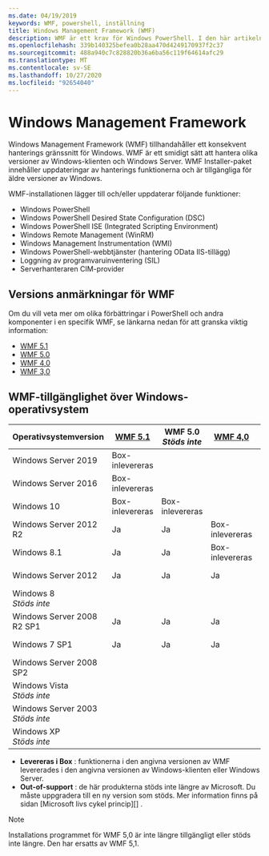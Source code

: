 ```yaml
---
ms.date: 04/19/2019
keywords: WMF, powershell, inställning
title: Windows Management Framework (WMF)
description: WMF är ett krav för Windows PowerShell. I den här artikeln visas historiken över WMF-versioner och innehåller information om hur du hittar och installerar WMF.
ms.openlocfilehash: 339b140325befea0b28aa470d4249170937f2c37
ms.sourcegitcommit: 488a940c7c828820b36a6ba56c119f64614afc29
ms.translationtype: MT
ms.contentlocale: sv-SE
ms.lasthandoff: 10/27/2020
ms.locfileid: "92654040"
---
```

# <a name="windows-management-framework"></a>Windows Management Framework

Windows Management Framework (WMF) tillhandahåller ett konsekvent hanterings gränssnitt för Windows. WMF är ett smidigt sätt att hantera olika versioner av Windows-klienten och Windows Server. WMF Installer-paket innehåller uppdateringar av hanterings funktionerna och är tillgängliga för äldre versioner av Windows.

WMF-installationen lägger till och/eller uppdaterar följande funktioner:

- Windows PowerShell
- Windows PowerShell Desired State Configuration (DSC)
- Windows PowerShell ISE (Integrated Scripting Environment)
- Windows Remote Management (WinRM)
- Windows Management Instrumentation (WMI)
- Windows PowerShell-webbtjänster (hantering OData IIS-tillägg)
- Loggning av programvaruinventering (SIL)
- Serverhanteraren CIM-provider

## <a name="wmf-release-notes"></a>Versions anmärkningar för WMF

Om du vill veta mer om olika förbättringar i PowerShell och andra komponenter i en specifik WMF, se länkarna nedan för att granska viktig information:

- [WMF 5.1](whats-new/release-notes.md#wmf-51-changes)
- [WMF 5.0](whats-new/release-notes.md#wmf-50-changes)
- [WMF 4,0](https://download.microsoft.com/download/3/D/6/3D61D262-8549-4769-A660-230B67E15B25/Windows%20Management%20Framework%204%200%20Release%20Notes.docx)
- [WMF 3,0](https://download.microsoft.com/download/E/7/6/E76850B8-DA6E-4FF5-8CCE-A24FC513FD16/WMF%203%20Release%20Notes.docx)

## <a name="wmf-availability-across-windows-operating-systems"></a>WMF-tillgänglighet över Windows-operativsystem

|        Operativsystemversion         | [WMF 5.1][]  | WMF 5.0<br>*Stöds inte* | [WMF 4,0][]  | [WMF 3,0][]  | [WMF 2,0][]  |
| --------------------------------------- | ------------ | --------------------------- | ------------ | ------------ | ------------ |
| Windows Server 2019                     | Box-inlevereras |                             |              |              |              |
| Windows Server 2016                     | Box-inlevereras |                             |              |              |              |
| Windows 10                              | Box-inlevereras | Box-inlevereras                |              |              |              |
| Windows Server 2012 R2                  | Ja          | Ja                         | Box-inlevereras |              |              |
| Windows 8.1                             | Ja          | Ja                         | Box-inlevereras |              |              |
| Windows Server 2012                     | Ja          | Ja                         | Ja          | Box-inlevereras |              |
| Windows 8<br>*Stöds inte*           |              |                             |              | Box-inlevereras |              |
| Windows Server 2008 R2 SP1              | Ja          | Ja                         | Ja          | Ja          | Box-inlevereras |
| Windows 7 SP1                           | Ja          | Ja                         | Ja          | Ja          | Box-inlevereras |
| Windows Server 2008 SP2                 |              |                             |              | Ja          | Ja          |
| Windows Vista<br>*Stöds inte*       |              |                             |              |              | Ja          |
| Windows Server 2003<br>*Stöds inte* |              |                             |              |              | Ja          |
| Windows XP<br>*Stöds inte*          |              |                             |              | Ja          | Ja          |

- **Levereras i Box** : funktionerna i den angivna versionen av WMF levererades i den angivna versionen av Windows-klienten eller Windows Server.
- **Out-of-support** : de här produkterna stöds inte längre av Microsoft. Du måste uppgradera till en ny version som stöds. Mer information finns på sidan [Microsoft livs cykel princip][] .

> [!NOTE]
> Installations programmet för WMF 5,0 är inte längre tillgängligt eller stöds inte längre. Den har ersatts av WMF 5,1.

[Microsofts livscykelprincip]: https://support.microsoft.com/lifecycle
[WMF 5.1]: https://aka.ms/wmf51download
[WMF 4,0]: https://aka.ms/wmf4download
[WMF 3,0]: https://aka.ms/wmf3download
[WMF 2,0]: https://aka.ms/wmf2download

